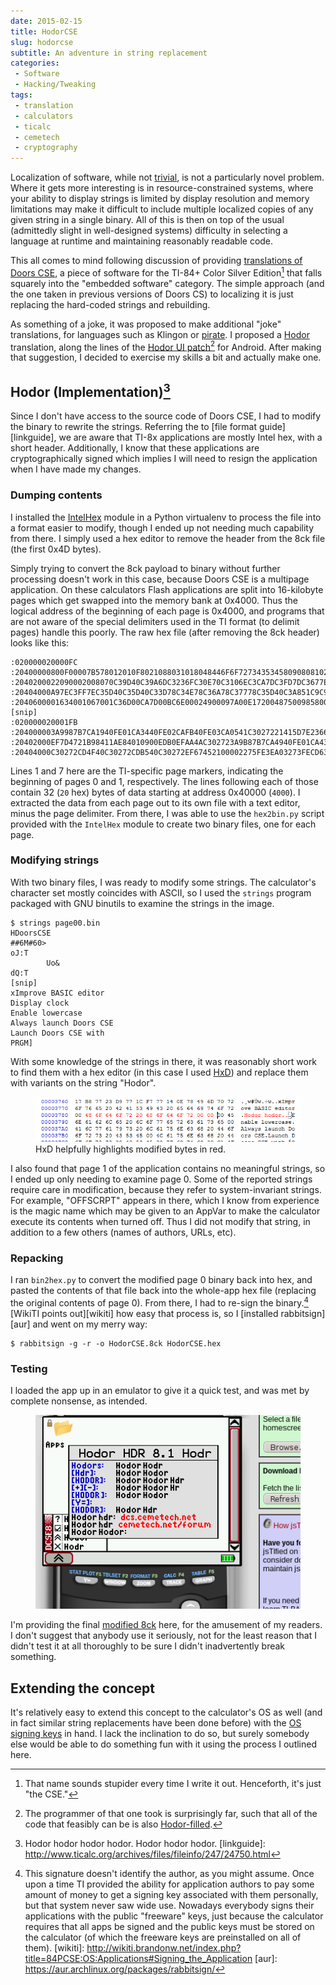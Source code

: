 ```yaml
---
date: 2015-02-15
title: HodorCSE
slug: hodorcse
subtitle: An adventure in string replacement
categories:
 - Software
 - Hacking/Tweaking
tags:
 - translation
 - calculators
 - ticalc
 - cemetech
 - cryptography
---
```


Localization of software, while not [trivial][perl-maketext], is not a
particularly novel problem. Where it gets more interesting is in
resource-constrained systems, where your ability to display strings
is limited by display resolution and memory limitations may make it
difficult to include multiple localized copies of any given string in
a single binary. All of this is then on top of the usual (admittedly slight
in well-designed systems) difficulty in selecting a language at runtime
and maintaining reasonably readable code.

[perl-maketext]: http://docs.activestate.com/activeperl/5.8/lib/Locale/Maketext/TPJ13.html

This all comes to mind following discussion of providing
[translations of Doors CSE][translation-thread], a piece of software for
the TI-84+ Color Silver Edition[^1] that falls squarely into the "embedded
software" category. The simple approach (and the one taken in previous versions
of Doors CS) to localizing it is just replacing the hard-coded strings
and rebuilding.

[translation-thread]: http://www.cemetech.net/forum/viewtopic.php?t=10989
[^1]: That name sounds stupider every time I write it out. Henceforth, it's
      just "the CSE."

As something of a joke, it was proposed to make additional "joke" translations,
for languages such as Klingon or [pirate][pirate-translation]. I proposed a
[Hodor][hodor] translation, along the lines of the [Hodor UI patch][xposed][^java]
for Android. After making that suggestion, I decided to exercise my skills a
bit and actually make one.

[pirate-translation]: http://talklikeapirate.com/translator.html
[hodor]: http://awoiaf.westeros.org/index.php/Hodor
[xposed]: http://repo.xposed.info/module/com.germainz.hodor
[^java]: The programmer of that one took is surprisingly far, such that all
         of the code that feasibly can be is also
         [Hodor-filled](https://raw.githubusercontent.com/GermainZ/Hodor/b6e90c00a616ddd7bc66eb7c42c896d88f70733c/src/com/germainz/hodor/Hodor.java).

## Hodor (Implementation)[^hodor]

Since I don't have access to the source code of Doors CSE, I had to modify
the binary to rewrite the strings. Referring the to [file format guide][linkguide],
we are aware that TI-8x applications are mostly Intel hex, with a short header.
Additionally, I know that these applications are cryptographically signed which
implies I will need to resign the application when I have made my changes.

[^hodor]: Hodor hodor hodor hodor. Hodor hodor hodor.
[linkguide]: http://www.ticalc.org/archives/files/fileinfo/247/24750.html

### Dumping contents

I installed the [IntelHex][intelhex] module in a Python virtualenv to process
the file into a format easier to modify, though I ended up not needing much
capability from there. I simply used a hex editor to remove the header from
the 8ck file (the first 0x4D bytes).

Simply trying to convert the 8ck payload to binary without further processing
doesn't work in this case, because Doors CSE is a multipage application. On these
calculators Flash applications are split into 16-kilobyte pages which get swapped
into the memory bank at 0x4000. Thus the logical address of the beginning of each
page is 0x4000, and programs that are not aware of the special delimiters used in
the TI format (to delimit pages) handle this poorly. The raw hex file (after removing
the 8ck header) looks like this:

[intelhex]: https://pypi.python.org/pypi/IntelHex/1.5

```
:020000020000FC
:20400000800F00007B578012010F8021088031018048446F6F727343534580908081020382
:2040200022090002008070C39D40C39A6DC3236FC30E70C3106EC3CA7DC3FD7DC3677EC370
:20404000A97EC3FF7EC35D40C35D40C33D78C34E78C36A78C37778C35D40C3A851C9C940F3
:2040600001634001067001C36D00CA7D00BC6E00024900097A00E17200487500985800BDF8
[snip]
:020000020001FB
:204000003A9987B7CA1940FE01CA3440FE02CAFB40FE03CA0541C3027221415D7E23666FAD
:20402000EF7D4721B98411AE84010900EDB0EFAA4AC302723A9B87B7CA4940FE01CA4340B9
:20404000C30272CD4F40C30272CDB540C30272EF67452100002275FE3EA03273FECD63405B
```

Lines 1 and 7 here are the TI-specific page markers, indicating the beginning
of pages 0 and 1, respectively. The lines following each of those contain
32 (`20` hex) bytes of data starting at address 0x40000 (`4000`). I extracted
the data from each page out to its own file with a text editor, minus the
page delimiter. From there, I was able to use the `hex2bin.py` script provided
with the `IntelHex` module to create two binary files, one for each page.

### Modifying strings

With two binary files, I was ready to modify some strings. The calculator's
character set mostly coincides with ASCII, so I used the `strings` program
packaged with GNU binutils to examine the strings in the image.

```
$ strings page00.bin
HDoorsCSE
##6M#60>
oJ:T
        Uo&
dQ:T
[snip]
xImprove BASIC editor
Display clock
Enable lowercase
Always launch Doors CSE
Launch Doors CSE with
PRGM]
```

With some knowledge of the strings in there, it was reasonably short work to
find them with a hex editor (in this case I used [HxD][hxd]) and replace
them with variants on the string "Hodor".

[hxd]: http://mh-nexus.de/en/hxd/

<figure>
    <img src="/images/2014/hodor-page00.png" />
    <figcaption>HxD helpfully highlights modified bytes in red.</figcaption>
</figure>

I also found that page 1 of the application contains no meaningful strings,
so I ended up only needing to examine page 0. Some of the reported strings
require care in modification, because they refer to system-invariant strings.
For example, "OFFSCRPT" appears in there, which I know from experience is
the magic name which may be given to an AppVar to make the calculator
execute its contents when turned off. Thus I did not modify that string,
in addition to a few others (names of authors, URLs, etc).

### Repacking

I ran `bin2hex.py` to convert the modified page 0 binary back into hex, and
pasted the contents of that file back into the whole-app hex file (replacing
the original contents of page 0). From there, I had to re-sign the
binary.[^signing] [WikiTI points out][wikiti] how easy that process is, so I
[installed rabbitsign][aur] and went on my merry way:

```
$ rabbitsign -g -r -o HodorCSE.8ck HodorCSE.hex
```

[^signing]: This signature doesn't identify the author, as you might assume.
            Once upon a time TI provided the ability for application authors
            to pay some amount of money to get a signing key associated with
            them personally, but that system never saw wide use. Nowadays
            everybody signs their applications with the public "freeware" keys,
            just because the calculator requires that all apps be signed and
            the public keys must be stored on the calculator (of which the freeware
            keys are preinstalled on all of them).
[wikiti]: http://wikiti.brandonw.net/index.php?title=84PCSE:OS:Applications#Signing_the_Application
[aur]: https://aur.archlinux.org/packages/rabbitsign/

### Testing

I loaded the app up in an emulator to give it a quick test, and was met by
complete nonsense, as intended.

<figure>
    <img src="/images/2014/hodor-jstified.png" />
</figure>

I'm providing the final [modified 8ck][8ck] here, for the amusement
of my readers. I don't suggest that anybody use it seriously, not for the least
reason that I didn't test it at all thoroughly to be sure I didn't inadvertently
break something.

[8ck]: /images/2014/HodorCSE.8ck

## Extending the concept

It's relatively easy to extend this concept to the calculator's OS as well
(and in fact similar string replacements have been done before) with the
[OS signing keys][os-keys] in hand. I lack the inclination to do so,
but surely somebody else would be able to do something fun with it using the
process I outlined here.

[os-keys]: https://en.wikipedia.org/wiki/Texas_Instruments_signing_key_controversy
